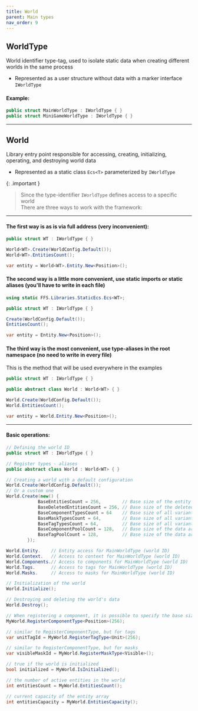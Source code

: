 ```yaml
---
title: World
parent: Main types
nav_order: 9
---
```


## WorldType
World identifier type-tag, used to isolate static data when creating different worlds in the same process
- Represented as a user structure without data with a marker interface `IWorldType`

#### Example:
```c#
public struct MainWorldType : IWorldType { }
public struct MiniGameWorldType : IWorldType { }
```
___


## World
Library entry point responsible for accessing, creating, initializing, operating, and destroying world data
- Represented as a static class `Ecs<T>` parameterized by `IWorldType`

{: .important }
> Since the type-identifier `IWorldType` defines access to a specific world   
> There are three ways to work with the framework:

___

#### The first way is as is via full address (very inconvenient):
```c#
public struct WT : IWorldType { }

World<WT>.Create(WorldConfig.Default());
World<WT>.EntitiesCount();

var entity = World<WT>.Entity.New<Position>();
```

#### The second way is a little more convenient, use static imports or static aliases (you'll have to write in each file)
```c#
using static FFS.Libraries.StaticEcs.Ecs<WT>;

public struct WT : IWorldType { }

Create(WorldConfig.Default());
EntitiesCount();

var entity = Entity.New<Position>();
```

#### The third way is the most convenient, use type-aliases in the root namespace (no need to write in every file)
This is the method that will be used everywhere in the examples
```c#
public struct WT : IWorldType { }

public abstract class World : World<WT> { }

World.Create(WorldConfig.Default());
World.EntitiesCount();

var entity = World.Entity.New<Position>();
```

___

#### Basic operations:
```c#
// Defining the world ID
public struct WT : IWorldType { }

// Register types - aliases
public abstract class World : World<WT> { }

// Creating a world with a default configuration
World.Create(WorldConfig.Default());
// Or a custom one
World.Create(new() {
            BaseEntitiesCount = 256,        // Base size of the entity array when creating a world
            BaseDeletedEntitiesCount = 256, // Base size of the deleted entity array when creating a world
            BaseComponentTypesCount = 64    // Base size of all variants of component types (number of pools for each type)
            BaseMaskTypesCount = 64,        // Base size of all variants of mask types (number of pools for each type)
            BaseTagTypesCount = 64,         // Base size of all variants of tags types (number of pools for each type)
            BaseComponentPoolCount = 128,   // Base size of the data array of components of a certain type (can be overridden for a specific type by explicit registration)
            BaseTagPoolCount = 128,         // Base size of the data array of tags of a certain type (can be overridden for a specific type by explicit registration)
        });

World.Entity.    // Entity access for MainWorldType (world ID)
World.Context.   // Access to context for MainWorldType (world ID)
World.Components.// Access to components for MainWorldType (world ID)
World.Tags.      // Access to tags for MainWorldType (world ID)
World.Masks.     // Access to masks for MainWorldType (world ID)

// Initialization of the world
World.Initialize();

// Destroying and deleting the world's data
World.Destroy();

// When registering a component, it is possible to specify the base size of the data array of components of this type
MyWorld.RegisterComponentType<Position>(256);

// similar to RegisterComponentType, but for tags
var unitTagId = MyWorld.RegisterTagType<Unit>(256);

// similar to RegisterComponentType, but for masks
var visibleMaskId = MyWorld.RegisterMaskType<Visible>();

// true if the world is initialized
bool initialized = MyWorld.IsInitialized();

// the number of active entities in the world
int entitiesCount = MyWorld.EntitiesCount();

// current capacity of the entity array
int entitiesCapacity = MyWorld.EntitiesCapacity();
```